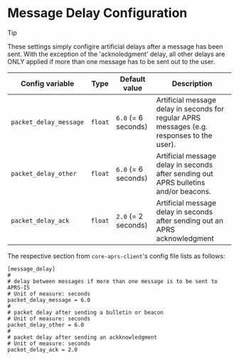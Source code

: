 # Message Delay Configuration

> [!TIP]
> These settings simply configire artificial delays after a message has been sent. With the exception of the 'acknoledgment' delay, all other delays are ONLY applied if more than one message has to be sent out to the user.

| Config variable        | Type    | Default value        | Description                                                                      |
|------------------------|---------|----------------------|----------------------------------------------------------------------------------|
| `packet_delay_message` | `float` | `6.0`  (= 6 seconds) | Artificial message delay in seconds for regular APRS messages (e.g. responses to the user). |
| `packet_delay_other`   | `float` | `6.0`  (= 6 seconds) | Artificial message delay in seconds after sending out APRS bulletins and/or beacons.        |
| `packet_delay_ack`     | `float` | `2.0`  (= 2 seconds) | Artificial message delay in seconds after sending out an APRS acknowledgment     |

The respective section from `core-aprs-client`'s config file lists as follows:

```
[message_delay]
#
# delay between messages if more than one message is to be sent to APRS-IS
# Unit of measure: seconds
packet_delay_message = 6.0
#
# packet delay after sending a bulletin or beacon
# Unit of measure: seconds
packet_delay_other = 6.0
#
# packet delay after sending an ackknowledgment
# Unit of measure: seconds
packet_delay_ack = 2.0
```
